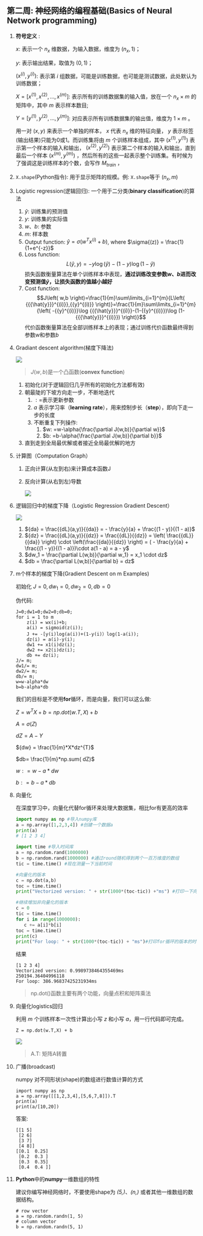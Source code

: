## 第二周: 神经网络的编程基础(Basics of Neural Network programming)


1. **符号定义** : 

    $x$: 表示一个 $n_x$ 维数据，为输入数据，维度为 $(n_x,1)$； 

    $y​$: 表示输出结果，取值为 $(0,1)​$；

    $(x^{(i)},y^{(i)})$: 表示第 $i$ 组数据，可能是训练数据，也可能是测试数据，此处默认为训练数据； 

    $X=[x^{(1)},x^{(2)},...,x^{(m)}]$: 表示所有的训练数据集的输入值，放在一个 $n_x×m$ 的矩阵中，其中 $m$ 表示样本数目; 

    $Y=[y^{(1)},y^{(2)},...,y^{(m)}]$: 对应表示所有训练数据集的输出值，维度为 $1×m$ 。

    用一对 $(x,y)$ 来表示一个单独的样本， $x$ 代表 $n_x$ 维的特征向量， $y$ 表示标签(输出结果)只能为0或1。而训练集将由 $m$ 个训练样本组成，其中 $(x^{(1)},y^{(1)})$ 表示第一个样本的输入和输出， $(x^{(2)},y^{(2)})$ 表示第二个样本的输入和输出，直到最后一个样本 $(x^{(m)},y^{(m)})$ ，然后所有的这些一起表示整个训练集。有时候为了强调这是训练样本的个数，会写作 $M_{train}$ ，
2. `X.shape`(Python指令): 用于显示矩阵的规模。例: `X.shape`等于 $(n_x,m)$
3. Logistic regression(逻辑回归): 一个用于二分类(**binary classification**)的算法
   1. $\hat{y}$: 训练集的预测值
   2. $y$: 训练集的实际值
   3. $w、b$: 参数
   4. $m$: 样本数
   5. Output function:  $\hat{y}=\sigma{({{w}^{T}}{{x}^{(i)}}+b)}$, where $\sigma{(z)} = \frac{1}{1+e^{-z}}$
   6. Loss function: $$L\left( \hat{y},y \right)=-y\log(\hat{y})-(1-y)\log (1-\hat{y})$$损失函数衡量算法在单个训练样本中表现，**通过训练改变参数$w、b$进而改变预测值$\hat{y}$，让损失函数的值越小越好**
   7. Cost function: $$J\left( w,b \right)=\frac{1}{m}\sum\limits_{i=1}^{m}{L\left( {{{\hat{y}}}^{(i)}},{{y}^{(i)}} \right)}=\frac{1}{m}\sum\limits_{i=1}^{m}{\left( -{{y}^{(i)}}\log {{{\hat{y}}}^{(i)}}-(1-{{y}^{(i)}})\log (1-{{{\hat{y}}}^{(i)}}) \right)}$$代价函数衡量算法在全部训练样本上的表现；通过训练代价函数最终得到参数$w$和参数$b$
4. Gradiant descent algorithm(梯度下降法)
   
   ![](images/c5eda5608fd2f4d846559ed8e89ed33c.jpg)
   > $J(w,b)$是一个凸函数(**convex function**)
   1. 初始化(对于逻辑回归几乎所有的初始化方法都有效)
   2. 朝最陡的下坡方向走一步，不断地迭代
      1. $: =$表示更新参数
      2. $a$ 表示学习率（**learning rate**），用来控制步长（**step**），即向下走一步的长度
      3. 不断重复下列操作: 
         1. $w: =w-\alpha{\frac{\partial J(w,b)}{\partial w}}$
         2. $b: =b-\alpha{\frac{\partial J(w,b)}{\partial b}}$
   3. 直到走到全局最优解或者接近全局最优解的地方
5. 计算图（Computation Graph）
   1. 正向计算(从左到右)来计算成本函数J
   2. 反向计算(从右到左)导数

      ![](images/cd75ffa2793fa4af02bdd869fe962bc1.png)
6. 逻辑回归中的梯度下降（Logistic Regression Gradient Descent）
   
   ![](/images/6403f00e5844c3100f4aa9ff043e2319.jpg)
   1. ${da} = \frac{{dL}(a,y)}{{da}}  =  - \frac{y}{a} + \frac{(1 - y)}{(1 - a)}$
   2. ${dz} = \frac{{dL}(a,y)}{{dz}} = \frac{{dL}}{{dz}} = \left( \frac{{dL}}{{da}} \right) \cdot \left(\frac{{da}}{{dz}} \right) = ( - \frac{y}{a} + \frac{(1 - y)}{(1 - a)})\cdot a(1 - a) = a - y$
   3. $dw_1 = \frac{\partial L(w,b)}{\partial w_1} = x_1 \cdot dz$
   4. $db = \frac{\partial L(w,b)}{\partial b} = dz$
7. m个样本的梯度下降(Gradient Descent on m Examples)
   
   初始化 $J=0,d{{w}_{1}}=0,d{{w}_{2}}=0,db=0$

   伪代码: 
   ```
   J=0;dw1=0;dw2=0;db=0;
   for i = 1 to m
       z(i) = wx(i)+b;
       a(i) = sigmoid(z(i));
       J += -[y(i)log(a(i))+(1-y(i)）log(1-a(i));
       dz(i) = a(i)-y(i);
       dw1 += x1(i)dz(i);
       dw2 += x2(i)dz(i);
       db += dz(i);
   J/= m;
   dw1/= m;
   dw2/= m;
   db/= m;
   w=w-alpha*dw
   b=b-alpha*db
   ```
   我们的目标是不使用**for**循环，而是向量，我们可以这么做: 

   $Z = w^{T}X + b = np.dot( w.T,X)+b$

   $A = \sigma( Z )$

   $dZ = A - Y$

   ${dw} = \frac{1}{m}*X*dz^{T}$

   $db= \frac{1}{m}*np.sum( dZ)​$

   $w:  = w - a*dw$

   $b:  = b - a*db$
8. 向量化
   
   在深度学习中，向量化代替for循环来处理大数据集，相比for有更高的效率
   ```py
   import numpy as np #导入numpy库
   a = np.array([1,2,3,4]) #创建一个数据a
   print(a)
   # [1 2 3 4]

   import time #导入时间库
   a = np.random.rand(1000000)
   b = np.random.rand(1000000) #通过round随机得到两个一百万维度的数组
   tic = time.time() #现在测量一下当前时间

   #向量化的版本
   c = np.dot(a,b)
   toc = time.time()
   print("Vectorized version: " + str(1000*(toc-tic)) +"ms") #打印一下向量化的版本的时间

   #继续增加非向量化的版本
   c = 0
   tic = time.time()
   for i in range(1000000): 
      c += a[i]*b[i]
   toc = time.time()
   print(c)
   print("For loop: " + str(1000*(toc-tic)) + "ms")#打印for循环的版本的时间
   ```

   结果
   ```
   [1 2 3 4]
   Vectorized version: 0.9989738464355469ms
   250194.36404996118
   For loop: 386.96837425231934ms
   ```
   > np.dot()函数主要有两个功能，向量点积和矩阵乘法

9. 向量化logistics回归

   利用 $m$ 个训练样本一次性计算出小写 $z$ 和小写 $a$，用一行代码即可完成。
   ```
   Z = np.dot(w.T,X) + b
   ```

   ![](images/3a8a0c9ed33cd6c033103e35c26eeeb7.png)
   > A.T:  矩阵A转置
10. 广播(broadcast)
    
    numpy 对不同形状(shape)的数组进行数值计算的方式
    ```
    import numpy as np
    a = np.array([[1,2,3,4],[5,6,7,8]]).T
    print(a)
    print(a/[10,20])
    ```
    答案: 
    ```
    [[1 5]
     [2 6]
     [3 7]
     [4 8]]
    [[0.1  0.25]
     [0.2  0.3 ]
     [0.3  0.35]
     [0.4  0.4 ]]
    ```

11. **Python**中的**numpy**一维数组的特性

    建议你编写神经网络时，不要使用shape为 _(5,)_、_(n,)_ 或者其他一维数组的数据结构。

    ```
    # row vector
    a = np.random.randn(1, 5)
    # column vector
    b = np.random.randn(5, 1)
    ```
